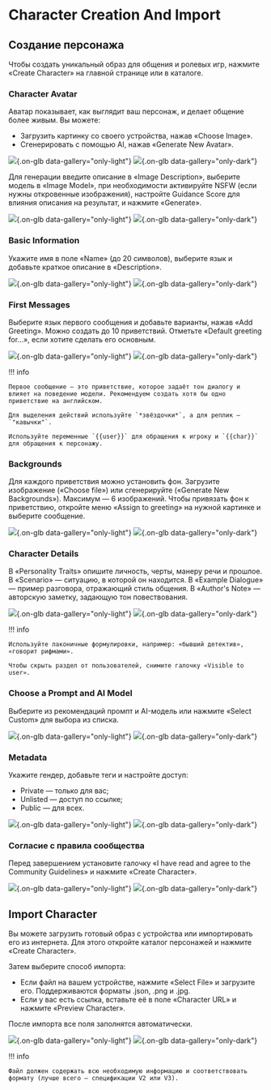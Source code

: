 # Character Creation And Import

## Создание персонажа

Чтобы создать уникальный образ для общения и ролевых игр, нажмите «Create Character» на главной странице или в каталоге.

### Character Avatar

Аватар показывает, как выглядит ваш персонаж, и делает общение более живым. Вы можете:

- Загрузить картинку со своего устройства, нажав «Choose Image».
- Сгенерировать с помощью AI, нажав «Generate New Avatar».

![](assets/image/character/3.png#only-light){.on-glb data-gallery="only-light"}
![](assets/image/character/3_dark.png#only-dark){.on-glb data-gallery="only-dark"}

Для генерации введите описание в «Image Description», выберите модель в «Image Model», при необходимости активируйте NSFW (если нужны откровенные изображения), настройте Guidance Score для влияния описания на результат, и нажмите «Generate».

![](assets/image/character/4.png#only-light){.on-glb data-gallery="only-light"}
![](assets/image/character/4_dark.png#only-dark){.on-glb data-gallery="only-dark"}

### Basic Information

Укажите имя в поле «Name» (до 20 символов), выберите язык и добавьте краткое описание в «Description».

![](assets/image/character/5.png#only-light){.on-glb data-gallery="only-light"}
![](assets/image/character/5_dark.png#only-dark){.on-glb data-gallery="only-dark"}

### First Messages

Выберите язык первого сообщения и добавьте варианты, нажав «Add Greeting». Можно создать до 10 приветствий. Отметьте «Default greeting for...», если хотите сделать его основным.

![](assets/image/character/6.png#only-light){.on-glb data-gallery="only-light"}
![](assets/image/character/6_dark.png#only-dark){.on-glb data-gallery="only-dark"}

!!! info

	Первое сообщение — это приветствие, которое задаёт тон диалогу и влияет на поведение модели. Рекомендуем создать хотя бы одно приветствие на английском.

	Для выделения действий используйте `*звёздочки*`, а для реплик — `"кавычки"`.

	Используйте переменные `{{user}}` для обращения к игроку и `{{char}}` для обращения к персонажу.

### Backgrounds

Для каждого приветствия можно установить фон. Загрузите изображение («Choose file») или сгенерируйте («Generate New Backgrounds»). Максимум — 6 изображений. Чтобы привязать фон к приветствию, откройте меню «Assign to greeting» на нужной картинке и выберите сообщение.

![](assets/image/character/7.png#only-light){.on-glb data-gallery="only-light"}
![](assets/image/character/7_dark.png#only-dark){.on-glb data-gallery="only-dark"}

### Character Details

В «Personality Traits» опишите личность, черты, манеру речи и прошлое. В «Scenario» — ситуацию, в которой он находится. В «Example Dialogue» — пример разговора, отражающий стиль общения. В «Author's Note» — авторскую заметку, задающую тон повествования.

![](assets/image/character/8.png#only-light){.on-glb data-gallery="only-light"}
![](assets/image/character/8_dark.png#only-dark){.on-glb data-gallery="only-dark"}

!!! info

	Используйте лаконичные формулировки, например: «бывший детектив», «говорит рифмами».

	Чтобы скрыть раздел от пользователей, снимите галочку «Visible to user».

### Choose a Prompt and AI Model

Выберите из рекомендаций промпт и AI-модель или нажмите «Select Custom» для выбора из списка.

![](assets/image/character/9.png#only-light){.on-glb data-gallery="only-light"}
![](assets/image/character/9_dark.png#only-dark){.on-glb data-gallery="only-dark"}

### Metadata

Укажите гендер, добавьте теги и настройте доступ:

- Private — только для вас;
- Unlisted — доступ по ссылке;
- Public — для всех.

![](assets/image/character/10.png#only-light){.on-glb data-gallery="only-light"}
![](assets/image/character/10_dark.png#only-dark){.on-glb data-gallery="only-dark"}

### Согласие с правила сообщества

Перед завершением установите галочку «I have read and agree to the Community Guidelines» и нажмите «Create Character».

![](assets/image/character/11.png#only-light){.on-glb data-gallery="only-light"}
![](assets/image/character/11_dark.png#only-dark){.on-glb data-gallery="only-dark"}

## Import Character

Вы можете загрузить готовый образ с устройства или импортировать его из интернета. Для этого откройте каталог персонажей и нажмите «Create Character».

Затем выберите способ импорта:

- Если файл на вашем устройстве, нажмите «Select File» и загрузите его. Поддерживаются форматы .json, .png и .jpg.
- Если у вас есть ссылка, вставьте её в поле «Character URL» и нажмите «Preview Character».

После импорта все поля заполнятся автоматически.

![](assets/image/character/12.png#only-light){.on-glb data-gallery="only-light"}
![](assets/image/character/12_dark.png#only-dark){.on-glb data-gallery="only-dark"}

!!! info

	Файл должен содержать всю необходимую информацию и соответствовать формату (лучше всего — спецификации V2 или V3).